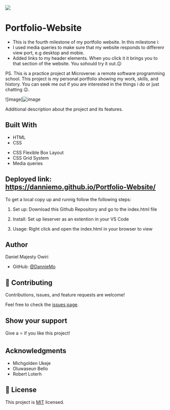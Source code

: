 ![](https://img.shields.io/badge/Microverse-blueviolet)

# Portfolio-Website

- This is the fourth milestone of my portfolio website. In this milestone i:
- I used media queries to make sure that my website responds to differenr view port, e.g desktop and mobie. 
- Added links to my header elements. When you click it it brings you to that section of the website. You sohould try it out.😉

PS. This is a practice project at Microverse: a remote software programming school. This project is my personal portfolio showing my work, skills, and history. You can seek me out if you are interested in the things i do or just chatting 😉. 

![image]![image](https://user-images.githubusercontent.com/53879944/126331491-61556a3f-bb2b-468f-9e12-d90eb9d1e11c.png)


Additional description about the project and its features.

## Built With

- HTML
- CSS 
* CSS Flexible Box Layout
* CSS Grid System
* Media queries

## Deployed link: https://danniemo.github.io/Portfolio-Website/

To get a local copy up and runnig follow the following steps:
1. Set up:
 Download this Github Repository and go to the index.html file

 2. Install:
 Set up lieserver as an extention in your VS Code

 3. Usage:
 Right click and open the index.html in your browser to view


## Author

Daniel Majesty Owiri
- GitHub: [@DannieMo](https://github.com/DannieMo)


## 🤝 Contributing

Contributions, issues, and feature requests are welcome!

Feel free to check the [issues page](https://github.com/DannieMo/Hello-Microverse/issues).

## Show your support

Give a ⭐️ if you like this project!

## Acknowledgments

- Michgolden Ukeje
- Oluwaseun Bello
- Robert Loterh

## 📝 License

This project is [MIT](./MIT.md) licensed.
